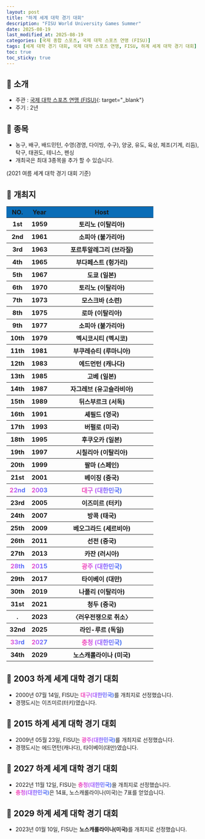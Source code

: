 ```yaml
---
layout: post
title: "하계 세계 대학 경기 대회"
description: "FISU World University Games Summer"
date: 2025-08-19
last_modified_at: 2025-08-19
categories: [국제 종합 스포츠, 국제 대학 스포츠 연맹 (FISU)]
tags: [세계 대학 경기 대회, 국제 대학 스포츠 연맹, FISU, 하계 세계 대학 경기 대회]
toc: true
toc_sticky: true
---
```

## 📜 소개
* 주관 : [국제 대학 스포츠 연맹 (FISU)](https://www.fisu.net/){: target="_blank"}
* 주기 : 2년

## 📜 종목
* 농구, 배구, 배드민턴, 수영(경영, 다이빙, 수구), 양궁, 유도, 육상, 체조(기계, 리듬), 탁구, 태권도, 테니스, 펜싱
* 개최국은 최대 3종목을 추가 할 수 있습니다.

(2021 여름 세계 대학 경기 대회 기준)

## 📜 개최지
<html>

<head>
    <meta charset="UTF-8">
</head>

<body>
    <table>
        <tr style="background: #0B6DB7;">
            <th style="width: 15%; font-weight: bold;">NO.</th>
            <th style="width: 15%; font-weight: bold;">Year</th>
            <th style="width: 70%; font-weight: bold;">Host</th>
        </tr>
        <tr>
            <th>1st</th>
            <th>1959</th>
            <th>토리노 (이탈리아)</th>
        </tr>
        <tr>
            <th>2nd</th>
            <th>1961</th>
            <th>소피아 (불가리아)</th>
        </tr>
        <tr>
            <th>3rd</th>
            <th>1963</th>
            <th>포르투알레그리 (브라질)</th>
        </tr>
        <tr>
            <th>4th</th>
            <th>1965</th>
            <th>부다페스트 (헝가리)</th>
        </tr>
        <tr>
            <th>5th</th>
            <th>1967</th>
            <th>도쿄 (일본)</th>
        </tr>
        <tr>
            <th>6th</th>
            <th>1970</th>
            <th>토리노 (이탈리아)</th>
        </tr>
        <tr>
            <th>7th</th>
            <th>1973</th>
            <th>모스크바 (소련)</th>
        </tr>
        <tr>
            <th>8th</th>
            <th>1975</th>
            <th>로마 (이탈리아)</th>
        </tr>
        <tr>
            <th>9th</th>
            <th>1977</th>
            <th>소피아 (불가리아)</th>
        </tr>
        <tr>
            <th>10th</th>
            <th>1979</th>
            <th>멕시코시티 (멕시코)</th>
        </tr>
        <tr>
            <th>11th</th>
            <th>1981</th>
            <th>부쿠레슈티 (루마니아)</th>
        </tr>
        <tr>
            <th>12th</th>
            <th>1983</th>
            <th>에드먼턴 (캐나다)</th>
        </tr>
        <tr>
            <th>13th</th>
            <th>1985</th>
            <th>고베 (일본)</th>
        </tr>
        <tr>
            <th>14th</th>
            <th>1987</th>
            <th>자그레브 (유고슬라비아)</th>
        </tr>
        <tr>
            <th>15th</th>
            <th>1989</th>
            <th>뒤스부르크 (서독)</th>
        </tr>
        <tr>
            <th>16th</th>
            <th>1991</th>
            <th>셰필드 (영국)</th>
        </tr>
        <tr>
            <th>17th</th>
            <th>1993</th>
            <th>버펄로 (미국)</th>
        </tr>
        <tr>
            <th>18th</th>
            <th>1995</th>
            <th>후쿠오카 (일본)</th>
        </tr>
        <tr>
            <th>19th</th>
            <th>1997</th>
            <th>시칠리아 (이탈리아)</th>
        </tr>
        <tr>
            <th>20th</th>
            <th>1999</th>
            <th>팔마 (스페인)</th>
        </tr>
        <tr>
            <th>21st</th>
            <th>2001</th>
            <th>베이징 (중국)</th>
        </tr>
        <tr>
            <th><span style="background: text linear-gradient(to right, #FF43A8, #BE5DFA, #776CFF, #4172F2); font-weight: bold; -webkit-background-clip: text; -webkit-text-fill-color: transparent;">22nd</span></th>
            <th><span style="background: text linear-gradient(to right, #FF43A8, #BE5DFA, #776CFF, #4172F2); font-weight: bold; -webkit-background-clip: text; -webkit-text-fill-color: transparent;">2003</span></th>
            <th><span style="background: text linear-gradient(to right, #FF43A8, #BE5DFA, #776CFF, #4172F2); font-weight: bold; -webkit-background-clip: text; -webkit-text-fill-color: transparent;">대구 (대한민국)</span></th>
        </tr>
        <tr>
            <th>23rd</th>
            <th>2005</th>
            <th>이즈미르 (터키)</th>
        </tr>
        <tr>
            <th>24th</th>
            <th>2007</th>
            <th>방콕 (태국)</th>
        </tr>
        <tr>
            <th>25th</th>
            <th>2009</th>
            <th>베오그라드 (세르비아)</th>
        </tr>
        <tr>
            <th>26th</th>
            <th>2011</th>
            <th>선전 (중국)</th>
        </tr>
        <tr>
            <th>27th</th>
            <th>2013</th>
            <th>카잔 (러시아)</th>
        </tr>
        <tr>
            <th><span style="background: text linear-gradient(to right, #FF43A8, #BE5DFA, #776CFF, #4172F2); font-weight: bold; -webkit-background-clip: text; -webkit-text-fill-color: transparent;">28th</span></th>
            <th><span style="background: text linear-gradient(to right, #FF43A8, #BE5DFA, #776CFF, #4172F2); font-weight: bold; -webkit-background-clip: text; -webkit-text-fill-color: transparent;">2015</span></th>
            <th><span style="background: text linear-gradient(to right, #FF43A8, #BE5DFA, #776CFF, #4172F2); font-weight: bold; -webkit-background-clip: text; -webkit-text-fill-color: transparent;">광주 (대한민국)</span></th>
        </tr>
        <tr>
            <th>29th</th>
            <th>2017</th>
            <th>타이베이 (대만)</th>
        </tr>
        <tr>
            <th>30th</th>
            <th>2019</th>
            <th>나폴리 (이탈리아)</th>
        </tr>
        <tr>
            <th>31st</th>
            <th>2021</th>
            <th>청두 (중국)</th>
        </tr>
        <tr>
            <th>.</th>
            <th>2023</th>
            <th>〈러우전쟁으로 취소〉</th>
        </tr>
        <tr>
            <th>32nd</th>
            <th>2025</th>
            <th>라인-루르 (독일)</th>
        </tr>
        <tr>
            <th><span style="background: text linear-gradient(to right, #FF43A8, #BE5DFA, #776CFF, #4172F2); font-weight: bold; -webkit-background-clip: text; -webkit-text-fill-color: transparent;">33rd</span></th>
            <th><span style="background: text linear-gradient(to right, #FF43A8, #BE5DFA, #776CFF, #4172F2); font-weight: bold; -webkit-background-clip: text; -webkit-text-fill-color: transparent;">2027</span></th>
            <th><span style="background: text linear-gradient(to right, #FF43A8, #BE5DFA, #776CFF, #4172F2); font-weight: bold; -webkit-background-clip: text; -webkit-text-fill-color: transparent;">충청 (대한민국)</span></th>
        </tr>
        <tr>
            <th>34th</th>
            <th>2029</th>
            <th>노스캐롤라이나 (미국)</th>
        </tr>
    </table>
</body>

</html>

## 📜 2003 하계 세계 대학 경기 대회
* 2000년 07월 14일, FISU는 <span style="background: text linear-gradient(to right, #FF43A8, #BE5DFA, #776CFF, #4172F2); font-weight: bold; -webkit-background-clip: text; -webkit-text-fill-color: transparent;">대구(대한민국)</span>를 개최지로 선정했습니다.
* 경쟁도시는 이즈미르(터키)였습니다.

## 📜 2015 하계 세계 대학 경기 대회
* 2009년 05월 23일, FISU는 <span style="background: text linear-gradient(to right, #FF43A8, #BE5DFA, #776CFF, #4172F2); font-weight: bold; -webkit-background-clip: text; -webkit-text-fill-color: transparent;">광주(대한민국)</span>를 개최지로 선정했습니다.
* 경쟁도시는 에드먼턴(캐나다), 타이베이(대만)였습니다.

## 📜 2027 하계 세계 대학 경기 대회
* 2022년 11월 12일, FISU는 <span style="background: text linear-gradient(to right, #FF43A8, #BE5DFA, #776CFF, #4172F2); font-weight: bold; -webkit-background-clip: text; -webkit-text-fill-color: transparent;">충청(대한민국)</span>을 개최지로 선정했습니다.
* <span style="background: text linear-gradient(to right, #FF43A8, #BE5DFA, #776CFF, #4172F2); font-weight: bold; -webkit-background-clip: text; -webkit-text-fill-color: transparent;">충청(대한민국)</span>은 14표, 노스캐롤라이나(미국)는 7표를 얻었습니다.

## 📜 2029 하계 세계 대학 경기 대회
* 2023년 01월 10일, FISU는 <span style="font-weight: bold;">노스캐롤라이나(미국)</span>를 개최지로 선정했습니다.

